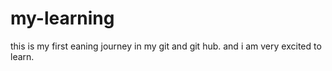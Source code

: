 # my-learning
this is my first eaning journey in my git and git hub. and  i am very excited to learn.

